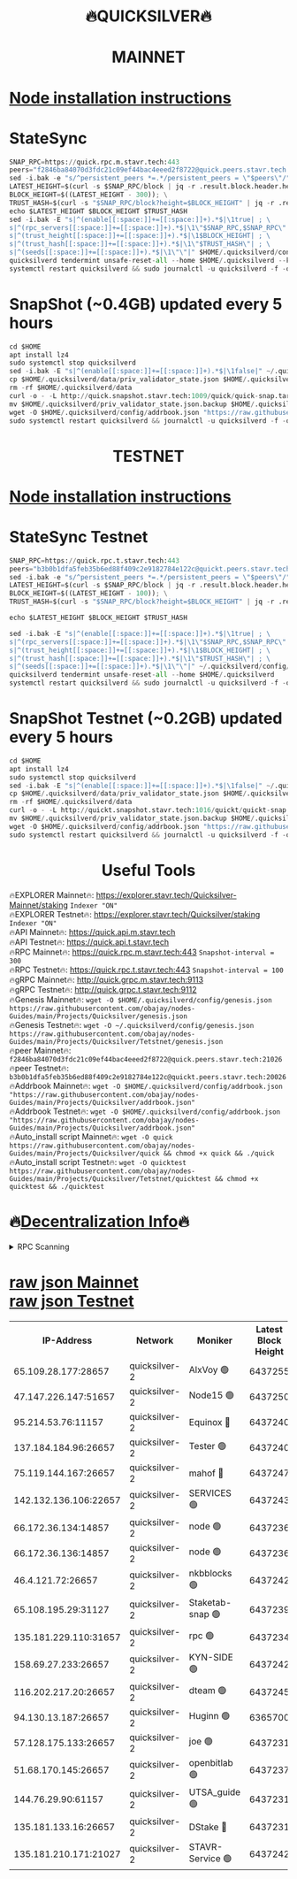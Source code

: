 <h1 align="center"> 🔥QUICKSILVER🔥</h1>

<h1 align="center"> MAINNET</h1>

[Node installation instructions](https://github.com/obajay/nodes-Guides/tree/main/Projects/Quicksilver)
=

# StateSync
```python
SNAP_RPC=https://quick.rpc.m.stavr.tech:443
peers="f2846ba84070d3fdc21c09ef44bac4eeed2f8722@quick.peers.stavr.tech:21026"
sed -i.bak -e "s/^persistent_peers *=.*/persistent_peers = \"$peers\"/" $HOME/.quicksilverd/config/config.toml
LATEST_HEIGHT=$(curl -s $SNAP_RPC/block | jq -r .result.block.header.height); \
BLOCK_HEIGHT=$((LATEST_HEIGHT - 300)); \
TRUST_HASH=$(curl -s "$SNAP_RPC/block?height=$BLOCK_HEIGHT" | jq -r .result.block_id.hash)
echo $LATEST_HEIGHT $BLOCK_HEIGHT $TRUST_HASH
sed -i.bak -E "s|^(enable[[:space:]]+=[[:space:]]+).*$|\1true| ; \
s|^(rpc_servers[[:space:]]+=[[:space:]]+).*$|\1\"$SNAP_RPC,$SNAP_RPC\"| ; \
s|^(trust_height[[:space:]]+=[[:space:]]+).*$|\1$BLOCK_HEIGHT| ; \
s|^(trust_hash[[:space:]]+=[[:space:]]+).*$|\1\"$TRUST_HASH\"| ; \
s|^(seeds[[:space:]]+=[[:space:]]+).*$|\1\"\"|" $HOME/.quicksilverd/config/config.toml
quicksilverd tendermint unsafe-reset-all --home $HOME/.quicksilverd --keep-addr-book
systemctl restart quicksilverd && sudo journalctl -u quicksilverd -f -o cat
```

# SnapShot (~0.4GB) updated every 5 hours
```python
cd $HOME
apt install lz4
sudo systemctl stop quicksilverd
sed -i.bak -E "s|^(enable[[:space:]]+=[[:space:]]+).*$|\1false|" ~/.quicksilverd/config/config.toml
cp $HOME/.quicksilverd/data/priv_validator_state.json $HOME/.quicksilverd/priv_validator_state.json.backup
rm -rf $HOME/.quicksilverd/data
curl -o - -L http://quick.snapshot.stavr.tech:1009/quick/quick-snap.tar.lz4 | lz4 -c -d - | tar -x -C $HOME/.quicksilverd --strip-components 2
mv $HOME/.quicksilverd/priv_validator_state.json.backup $HOME/.quicksilverd/data/priv_validator_state.json
wget -O $HOME/.quicksilverd/config/addrbook.json "https://raw.githubusercontent.com/obajay/nodes-Guides/main/Projects/Quicksilver/addrbook.json"
sudo systemctl restart quicksilverd && journalctl -u quicksilverd -f -o cat
```

<h1 align="center"> TESTNET</h1>

[Node installation instructions](https://github.com/obajay/nodes-Guides/tree/main/Projects/Quicksilver/Tetstnet)
=

# StateSync Testnet
```python
SNAP_RPC=https://quick.rpc.t.stavr.tech:443
peers="b3b0b1dfa5feb35b6ed88f409c2e9182784e122c@quickt.peers.stavr.tech:20026"
sed -i.bak -e "s/^persistent_peers *=.*/persistent_peers = \"$peers\"/" $HOME/.quicksilverd/config/config.toml
LATEST_HEIGHT=$(curl -s $SNAP_RPC/block | jq -r .result.block.header.height); \
BLOCK_HEIGHT=$((LATEST_HEIGHT - 100)); \
TRUST_HASH=$(curl -s "$SNAP_RPC/block?height=$BLOCK_HEIGHT" | jq -r .result.block_id.hash)

echo $LATEST_HEIGHT $BLOCK_HEIGHT $TRUST_HASH

sed -i.bak -E "s|^(enable[[:space:]]+=[[:space:]]+).*$|\1true| ; \
s|^(rpc_servers[[:space:]]+=[[:space:]]+).*$|\1\"$SNAP_RPC,$SNAP_RPC\"| ; \
s|^(trust_height[[:space:]]+=[[:space:]]+).*$|\1$BLOCK_HEIGHT| ; \
s|^(trust_hash[[:space:]]+=[[:space:]]+).*$|\1\"$TRUST_HASH\"| ; \
s|^(seeds[[:space:]]+=[[:space:]]+).*$|\1\"\"|" ~/.quicksilverd/config/config.toml
quicksilverd tendermint unsafe-reset-all --home $HOME/.quicksilverd
systemctl restart quicksilverd && sudo journalctl -u quicksilverd -f -o cat

```

# SnapShot Testnet (~0.2GB) updated every 5 hours
```python
cd $HOME
apt install lz4
sudo systemctl stop quicksilverd
sed -i.bak -E "s|^(enable[[:space:]]+=[[:space:]]+).*$|\1false|" ~/.quicksilverd/config/config.toml
cp $HOME/.quicksilverd/data/priv_validator_state.json $HOME/.quicksilverd/priv_validator_state.json.backup
rm -rf $HOME/.quicksilverd/data
curl -o - -L http://quickt.snapshot.stavr.tech:1016/quickt/quickt-snap.tar.lz4 | lz4 -c -d - | tar -x -C $HOME/.quicksilverd --strip-components 2
mv $HOME/.quicksilverd/priv_validator_state.json.backup $HOME/.quicksilverd/data/priv_validator_state.json
wget -O $HOME/.quicksilverd/config/addrbook.json "https://raw.githubusercontent.com/obajay/nodes-Guides/main/Projects/Quicksilver/Tetstnet/addrbook.json"
sudo systemctl restart quicksilverd && journalctl -u quicksilverd -f -o cat
```
 <h1 align="center"> Useful Tools</h1>

🔥EXPLORER Mainnet🔥:        https://explorer.stavr.tech/Quicksilver-Mainnet/staking    `Indexer "ON"` \
🔥EXPLORER Testnet🔥:        https://explorer.stavr.tech/Quicksilver/staking	        `Indexer "ON"` \
🔥API Mainnet🔥: 			 https://quick.api.m.stavr.tech \
🔥API Testnet🔥: 			 https://quick.api.t.stavr.tech \
🔥RPC Mainnet🔥:             https://quick.rpc.m.stavr.tech:443              `Snapshot-interval = 300` \
🔥RPC Testnet🔥:             https://quick.rpc.t.stavr.tech:443              `Snapshot-interval = 100` \
🔥gRPC Mainnet🔥:                    http://quick.grpc.m.stavr.tech:9113 \
🔥gRPC Testnet🔥:                    http://quick.grpc.t.stavr.tech:9112 \
🔥Genesis Mainnet🔥: `wget -O $HOME/.quicksilverd/config/genesis.json https://raw.githubusercontent.com/obajay/nodes-Guides/main/Projects/Quicksilver/genesis.json` \
🔥Genesis Testnet🔥: `wget -O ~/.quicksilverd/config/genesis.json https://raw.githubusercontent.com/obajay/nodes-Guides/main/Projects/Quicksilver/Tetstnet/genesis.json` \
🔥peer Mainnet🔥:					 `f2846ba84070d3fdc21c09ef44bac4eeed2f8722@quick.peers.stavr.tech:21026` \
🔥peer Testnet🔥:					 `b3b0b1dfa5feb35b6ed88f409c2e9182784e122c@quickt.peers.stavr.tech:20026` \
🔥Addrbook Mainnet🔥:    ```wget -O $HOME/.quicksilverd/config/addrbook.json "https://raw.githubusercontent.com/obajay/nodes-Guides/main/Projects/Quicksilver/addrbook.json"``` \
🔥Addrbook Testnet🔥:    ```wget -O $HOME/.quicksilverd/config/addrbook.json "https://raw.githubusercontent.com/obajay/nodes-Guides/main/Projects/Quicksilver/addrbook.json"``` \
🔥Auto_install script Mainnet🔥: ```wget -O quick https://raw.githubusercontent.com/obajay/nodes-Guides/main/Projects/Quicksilver/quick && chmod +x quick && ./quick``` \
🔥Auto_install script Testnet🔥: ```wget -O quicktest https://raw.githubusercontent.com/obajay/nodes-Guides/main/Projects/Quicksilver/Tetstnet/quicktest && chmod +x quicktest && ./quicktest```

🔥[Decentralization Info](https://github.com/obajay/StateSync-snapshots/tree/main/Projects/Quicksilver/Decentralization)🔥
=

<details>
<summary>RPC Scanning</summary>

<h2 align="center"> We scan nodes in real time every 4 hours. And we provide the final result of RPC endpoints.
We cannot influence the operation of these nodes in any way. </h2>


```python
If Voting Power is higher than 0 --> then the Node is a validator of the network and may be subject to attack and be a potential threat to the chain.
```
```python
We marked such validators with a red symbol
```

</details>

[raw json Mainnet](https://rpc-check.quickm.stavr.tech/quickm/rpc-quickm-result.json) \
[raw json Testnet](https://github.com/obajay/StateSync-snapshots/tree/main/Projects/Quicksilver/Rpc-Check-Testnet)
=


<table><tr><th>IP-Address</th><th>Network</th><th>Moniker</th><th>Latest Block Height</th><th>Earliest Block Height</th><th>Catching Up</th><th>Tx Index</th><th>Voting Power</th><th>Scan Time</th></tr><tr><td>65.109.28.177:28657</td><td>quicksilver-2</td><td>AlxVoy 🟢</td><td>6437255</td><td>3562001</td><td>False</td><td>off</td><td>0</td><td>2024-03-17T14:23:16.360213571UTC</td></tr><tr><td>47.147.226.147:51657</td><td>quicksilver-2</td><td>Node15 🟢</td><td>6437250</td><td>5151648</td><td>False</td><td>off</td><td>0</td><td>2024-03-17T14:22:43.183868383UTC</td></tr><tr><td>95.214.53.76:11157</td><td>quicksilver-2</td><td>Equinox 🔴</td><td>6437240</td><td>5322496</td><td>False</td><td>on</td><td>215790</td><td>2024-03-17T14:21:45.497563089UTC</td></tr><tr><td>137.184.184.96:26657</td><td>quicksilver-2</td><td>Tester 🟢</td><td>6437240</td><td>5550692</td><td>False</td><td>off</td><td>0</td><td>2024-03-17T14:21:46.338373580UTC</td></tr><tr><td>75.119.144.167:26657</td><td>quicksilver-2</td><td>mahof 🔴</td><td>6437247</td><td>5654794</td><td>False</td><td>on</td><td>287749</td><td>2024-03-17T14:22:25.652378166UTC</td></tr><tr><td>142.132.136.106:22657</td><td>quicksilver-2</td><td>SERVICES 🟢</td><td>6437243</td><td>5920001</td><td>False</td><td>on</td><td>0</td><td>2024-03-17T14:22:04.508915802UTC</td></tr><tr><td>66.172.36.134:14857</td><td>quicksilver-2</td><td>node 🟢</td><td>6437236</td><td>5950756</td><td>False</td><td>on</td><td>0</td><td>2024-03-17T14:21:21.265106570UTC</td></tr><tr><td>66.172.36.136:14857</td><td>quicksilver-2</td><td>node 🟢</td><td>6437236</td><td>5950756</td><td>False</td><td>on</td><td>0</td><td>2024-03-17T14:21:24.102724702UTC</td></tr><tr><td>46.4.121.72:26657</td><td>quicksilver-2</td><td>nkbblocks 🟢</td><td>6437242</td><td>6056301</td><td>False</td><td>on</td><td>0</td><td>2024-03-17T14:21:54.871667963UTC</td></tr><tr><td>65.108.195.29:31127</td><td>quicksilver-2</td><td>Staketab-snap 🟢</td><td>6437239</td><td>6075001</td><td>False</td><td>off</td><td>0</td><td>2024-03-17T14:21:39.049647015UTC</td></tr><tr><td>135.181.229.110:31657</td><td>quicksilver-2</td><td>rpc 🟢</td><td>6437234</td><td>6133480</td><td>False</td><td>on</td><td>0</td><td>2024-03-17T14:21:07.873941397UTC</td></tr><tr><td>158.69.27.233:26657</td><td>quicksilver-2</td><td>KYN-SIDE 🟢</td><td>6437242</td><td>6159001</td><td>False</td><td>on</td><td>0</td><td>2024-03-17T14:21:59.816093588UTC</td></tr><tr><td>116.202.217.20:26657</td><td>quicksilver-2</td><td>dteam 🟢</td><td>6437245</td><td>6169501</td><td>False</td><td>on</td><td>0</td><td>2024-03-17T14:22:15.155678046UTC</td></tr><tr><td>94.130.13.187:26657</td><td>quicksilver-2</td><td>Huginn 🟢</td><td>6365700</td><td>6231630</td><td>False</td><td>on</td><td>0</td><td>2024-03-17T14:22:04.731325792UTC</td></tr><tr><td>57.128.175.133:26657</td><td>quicksilver-2</td><td>joe 🟢</td><td>6437231</td><td>6246344</td><td>False</td><td>on</td><td>0</td><td>2024-03-17T14:20:54.833360595UTC</td></tr><tr><td>51.68.170.145:26657</td><td>quicksilver-2</td><td>openbitlab 🟢</td><td>6437237</td><td>6309483</td><td>False</td><td>on</td><td>0</td><td>2024-03-17T14:21:28.472605860UTC</td></tr><tr><td>144.76.29.90:61157</td><td>quicksilver-2</td><td>UTSA_guide 🟢</td><td>6437231</td><td>6316825</td><td>False</td><td>on</td><td>0</td><td>2024-03-17T14:20:54.561644664UTC</td></tr><tr><td>135.181.133.16:26657</td><td>quicksilver-2</td><td>DStake 🔴</td><td>6437231</td><td>6378597</td><td>False</td><td>on</td><td>79272</td><td>2024-03-17T14:20:54.099899765UTC</td></tr><tr><td>135.181.210.171:21027</td><td>quicksilver-2</td><td>STAVR-Service 🟢</td><td>6437242</td><td>6434001</td><td>False</td><td>on</td><td>0</td><td>2024-03-17T14:22:00.145973477UTC</td></tr></table>
